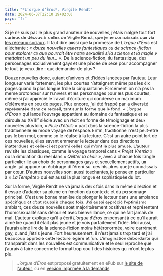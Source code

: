 ```yaml
---
title: "*L’orgue d’Éros*, Virgile Rendt"
date: 2024-06-07T22:10:19+02:00
pays: "fr"
---
```


Si je ne suis pas le plus grand amateur de nouvelles, j’étais malgré tout fort curieux de découvrir celles de Virgile Rendt, que je ne connaissais que via [les réseaux sociaux](https://piaille.fr/@virgile_rendt). Il faut dire aussi que la promesse de *L’orgue d’Éros* est alléchante : « *douze nouvelles queers fantastiques ou de science-fiction pour explorer ce que pourrait être notre sexualité si la science et la magie y mettaient un peu du leur…* ». De la science-fiction, du fantastique, des personnages exclusivement gays et une pincée de sexe pour accompagner le tout, je veux dire : que demander de plus ? 

Douze nouvelles donc, autant d’univers et d’idées lancées par l’auteur. Leur longueur varie fortement, les plus courtes n’atteignent même pas les dix pages quand la plus longue frôle la cinquantaine. Forcément, on n’a pas la même profondeur sur l’univers et les personnages pour les plus courtes, même si j’ai apprécié le travail d’écriture qui condense un maximum d’éléments en peu de pages. Plus encore, j’ai été frappé par la diversité représentée dans ce recueil, tant sur la forme que le fond. « *L’orgue d’Éros* » qui lance l’ouvrage appartient au domaine du fantastique et se déroule au XVIII<sup>e</sup> siècle avec un récit en forme de témoignage et deux nouvelles plus loin, « *Pluie d’étoile* » part dans la science-fiction la plus traditionnelle en mode voyage de l’espace. Enfin, traditionnel n’est peut-être pas le bon mot, comme on le réalise à la lecture. C’est un autre point fort de ces nouvelles, elles savent emmener le lecteur dans des directions inattendues et celle-ci est parmi celles qui m’ont le plus amusé. L’auteur revisite les classiques, comme le voyage temporel dans « *Projet Vremia* » ou la simulation du réel dans « *Quitter la chair* », avec à chaque fois l’angle particulier lié au choix de personnages gays et sexuellement actifs, un angle qui apporte un éclairage différent sur ces histoires que je connaissais par cœur. D’autres nouvelles sont aussi touchantes, je pense en particulier à « *La Tempête* » qui est aussi la plus longue et sophistiquée du lot. 

Sur la forme, Virgile Rendt ne va jamais deux fois dans la même direction et il essaie d’adapter sa plume en fonction du contexte et du personnage principal. C’est une bonne manière de plonger le lecteur dans une ambiance spécifique et c’est réussi à chaque fois. J’ai aussi apprécié l’optimisme ambiant, ces douze nouvelles sont majoritairement positives et représentent l’homosexualité sans détour et avec bienveillance, ce qui ne fait jamais de mal. L’auteur explique qu’il a écrit *L’orgue d’Éros* en pensant à ce qu’il aurait aimé lire quand il était plus jeune et je vois parfaitement l’idée. Moi aussi, j’aurais aimé lire de la science-fiction moins hétéronormée, voire carrément gay, quand j’étais jeune. Fort heureusement, il n’est jamais trop tard et j’ai beaucoup apprécié cette lecture légère et fun. L’imagination débordante qui transparaît dans les nouvelles est communicative et le seul reproche que j’aurais à faire concerne le format trop court des histoires qui m’ont le plus plu. 

> *L’orgue d’Éros* est proposé gratuitement en ePub sur [le site de l’auteur](https://virgile-rendt.fr/index.php?books=17), ou en [version imprimée à la demande](https://www.thebookedition.com/fr/lorgue-deros-p-405681.html).

